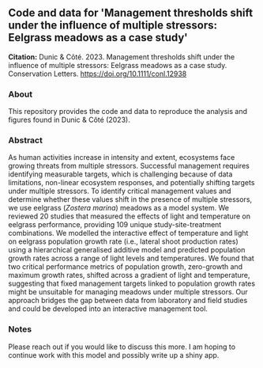 ## Code and data for 'Management thresholds shift under the influence of multiple stressors: Eelgrass meadows as a case study'

**Citation:** Dunic & Côté. 2023. Management thresholds shift under the influence of multiple stressors: Eelgrass meadows as a case study. Conservation Letters. https://doi.org/10.1111/conl.12938

### About
This repository provides the code and data to reproduce the analysis and figures found in Dunic & Côté (2023). 

### Abstract
As human activities increase in intensity and extent, ecosystems face growing threats from multiple stressors. Successful management requires identifying measurable targets, which is challenging because of data limitations, non-linear ecosystem responses, and potentially shifting targets under multiple stressors. To identify critical management values and determine whether these values shift in the presence of multiple stressors, we use eelgrass (*Zostera marina*) meadows as a model system. We reviewed 20 studies that measured the effects of light and temperature on eelgrass performance, providing 109 unique study-site-treatment combinations. We modelled the interactive effect of temperature and light on eelgrass population growth rate (i.e., lateral shoot production rates) using a hierarchical generalised additive model and predicted population growth rates across a range of light levels and temperatures. We found that two critical performance metrics of population growth, zero-growth and maximum growth rates, shifted across a gradient of light and temperature, suggesting that fixed management targets linked to population growth rates might be unsuitable for managing meadows under multiple stressors. Our approach bridges the gap between data from laboratory and field studies and could be developed into an interactive management tool.

### Notes
Please reach out if you would like to discuss this more. I am hoping to continue work with this model and possibly write up a shiny app. 
